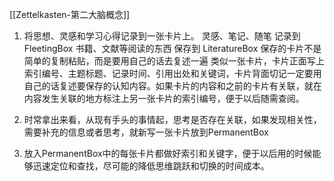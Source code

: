 [[Zettelkasten-第二大脑概念]]

1. 将思想、灵感和学习心得记录到一张卡片上。
灵感、笔记、随笔 记录到 FleetingBox 
书籍、文献等阅读的东西 保存到 LiteratureBox
保存的卡片不是简单的复制粘贴，而是要用自己的话去复述一遍
类似一张卡片，卡片正面写上索引编号、主题标题、记录时间、引用出处和关键词，卡片背面切记一定要用自己的话复述要保存的认知内容。如果卡片的内容和之前的卡片有关联，就在内容发生关联的地方标注上另一张卡片的索引编号，便于以后随需查阅。

2. 时常拿出来看，从现有手头的事情起，思考是否存在关联，如果发现相关性，需要补充的信息或者思考，就新写一张卡片放到PermanentBox

3. 放入PermanentBox中的每张卡片都做好索引和关键字，便于以后用的时候能够迅速定位和查找，尽可能的降低思维跳跃和切换的时间成本。